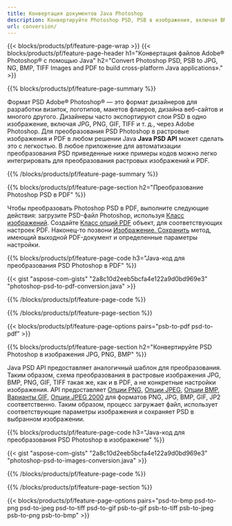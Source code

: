 ```yaml
---
title: Конвертация документов Java Photoshop
description: Конвертируйте Photoshop PSD, PSB в изображения, включая BMP, JPG, PNG, TIFF и PDF, с помощью библиотеки Java.
url: conversion/
---
```


{{< blocks/products/pf/feature-page-wrap >}}
{{< blocks/products/pf/feature-page-header h1="Конвертация файлов Adobe® Photoshop® с помощью Java" h2="Convert Photoshop PSD, PSB to JPG, NG, BMP, TIFF Images and PDF to build cross-platform Java applications»." >}}

{{% blocks/products/pf/feature-page-summary %}}

Формат PSD Adobe® Photoshop® — это формат дизайнеров для разработки визиток, логотипов, макетов флаеров, дизайна веб-сайтов и многого другого. Дизайнеры часто экспортируют слои PSD в одно изображение, включая JPG, PNG, GIF, TIFF и т. д., через Adobe Photoshop. Для преобразования PSD Photoshop в растровые изображения и PDF в любом решении Java **Java PSD API** может сделать это с легкостью. В любое приложение для автоматизации преобразования PSD приведенные ниже примеры кодов можно легко интегрировать для преобразования растровых изображений и PDF.

{{% /blocks/products/pf/feature-page-summary %}}

{{% blocks/products/pf/feature-page-section h2="Преобразование Photoshop PSD в PDF" %}}

Чтобы преобразовать Photoshop PSD в PDF, выполните следующие действия: загрузите PSD-файл Photoshop, используя [Класс изображений](https://apireference.aspose.com/psd/java/com.aspose.psd/Image). Создайте [Класс опций PDF](https://apireference.aspose.com/psd/java/com.aspose.psd.imageoptions/PdfOptions) объект, для соответствующих настроек PDF. Наконец-то позвони [Изображение. Сохранить](https://apireference.aspose.com/psd/java/com.aspose.psd/Image#save-java.lang.String-com.aspose.psd.ImageOptionsBase-) метод, имеющий выходной PDF-документ и определенные параметры настройки.

{{% blocks/products/pf/feature-page-code h3="Java-код для преобразования PSD Photoshop в PDF" %}}

{{< gist "aspose-com-gists" "2a8c10d2eeb5bcfa4e122a9d0bd969e3" "photoshop-psd-to-pdf-conversion.java" >}}

{{% /blocks/products/pf/feature-page-code %}}

{{% /blocks/products/pf/feature-page-section %}}

{{< blocks/products/pf/feature-page-options pairs="psb-to-pdf psd-to-pdf" >}}

{{% blocks/products/pf/feature-page-section h2="Конвертируйте PSD Photoshop в изображения JPG, PNG, BMP" %}}

Java PSD API предоставляет аналогичный шаблон для преобразования. Таким образом, схема преобразования в растровые изображения JPG, BMP, PNG, GIF, TIFF такая же, как и в PDF, а не конкретные настройки изображения. API предоставляет [Опции PNG](https://apireference.aspose.com/psd/java/com.aspose.psd.imageoptions/PngOptions), [Опции JPEG](https://apireference.aspose.com/psd/java/com.aspose.psd.imageoptions/JpegOptions), [Опции BMP](https://apireference.aspose.com/psd/java/com.aspose.psd.imageoptions/BmpOptions), [Варианты GIF](https://apireference.aspose.com/psd/java/com.aspose.psd.imageoptions/GifOptions), [Опции JPEG 2000](https://apireference.aspose.com/psd/java/com.aspose.psd.imageoptions/Jpeg2000Options) для форматов PNG, JPG, BMP, GIF, JP2 соответственно. Таким образом, процесс загружает файл, использует соответствующие параметры изображения и сохраняет PSD в выбранном изображении.

{{% blocks/products/pf/feature-page-code h3="Java-код для преобразования PSD Photoshop в изображение" %}}

{{< gist "aspose-com-gists" "2a8c10d2eeb5bcfa4e122a9d0bd969e3" "photoshop-psd-to-images-conversion.java" >}}

{{% /blocks/products/pf/feature-page-code %}}

{{% /blocks/products/pf/feature-page-section %}}

{{< blocks/products/pf/feature-page-options pairs="psd-to-bmp psd-to-png psd-to-jpeg psd-to-tiff psd-to-gif psb-to-gif psb-to-tiff psb-to-jpeg psb-to-png psb-to-bmp" >}}
